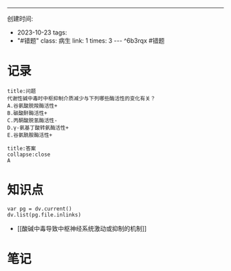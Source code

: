 ---
创建时间:
  - 2023-10-23
tags:
  - "#错题"
class: 病生
link: 1
times: 3
--- ^6b3rqx
#错题


记录
==
```ad-question
title:问题
代谢性碱中毒时中枢抑制介质减少与下列哪些酶活性的变化有关？
A.谷氨酸脱羧酶活性+
B.碳酸酐酶活性+
C.丙酮酸脱氢酶活性-
D.γ-氨基丁酸转氨酶活性+
E.谷氨酰胺酶活性+
```

```ad-note
title:答案
collapse:close
A
```

知识点
==
```dataviewjs
var pg = dv.current()
dv.list(pg.file.inlinks)
```
- [[酸碱中毒导致中枢神经系统激动或抑制的机制]]

笔记
==